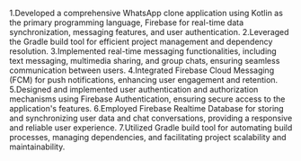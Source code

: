 1.Developed a comprehensive WhatsApp clone application using Kotlin as the primary programming language, Firebase for real-time data synchronization, messaging features, and user authentication. 
2.Leveraged the Gradle build tool for efficient project management and dependency resolution.
3.Implemented real-time messaging functionalities, including text messaging, multimedia sharing, and group chats, ensuring seamless communication between users.
4.Integrated Firebase Cloud Messaging (FCM) for push notifications, enhancing user engagement and retention.
5.Designed and implemented user authentication and authorization mechanisms using Firebase Authentication, ensuring secure access to the application's features.
6.Employed Firebase Realtime Database for storing and synchronizing user data and chat conversations, providing a responsive and reliable user experience.
7.Utilized Gradle build tool for automating build processes, managing dependencies, and facilitating project scalability and maintainability.
